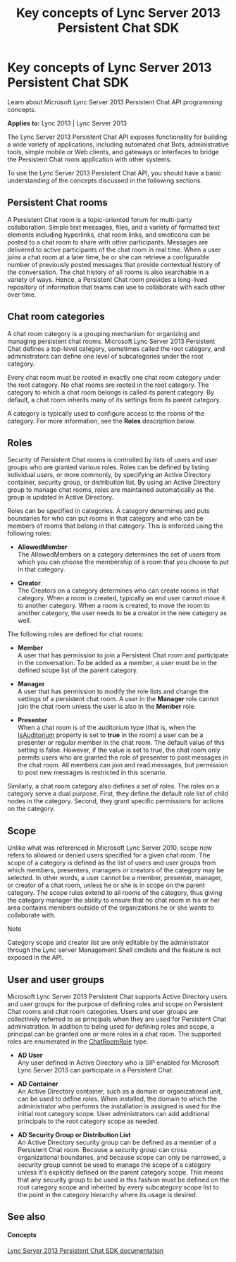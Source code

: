 ﻿---
title: Key concepts of Lync Server 2013 Persistent Chat SDK
TOCTitle: Key concepts
ms:assetid: dd457a91-5abd-4f98-bb5e-a86da06f5045
ms:mtpsurl: https://msdn.microsoft.com/library/Dn465894(v=office.15)
ms:contentKeyID: 57101348
ms.date: 07/24/2014
mtps_version: v=office.15
---

# Key concepts of Lync Server 2013 Persistent Chat SDK

Learn about Microsoft Lync Server 2013 Persistent Chat API programming concepts.


**Applies to:** Lync 2013 | Lync Server 2013



The Lync Server 2013 Persistent Chat API exposes functionality for building a wide variety of applications, including automated chat Bots, administrative tools, simple mobile or Web clients, and gateways or interfaces to bridge the Persistent Chat room application with other systems.

To use the Lync Server 2013 Persistent Chat API, you should have a basic understanding of the concepts discussed in the following sections.

## Persistent Chat rooms

A Persistent Chat room is a topic-oriented forum for multi-party collaboration. Simple text messages, files, and a variety of formatted text elements including hyperlinks, chat room links, and emoticons can be posted to a chat room to share with other participants. Messages are delivered to active participants of the chat room in real time. When a user joins a chat room at a later time, he or she can retrieve a configurable number of previously posted messages that provide contextual history of the conversation. The chat history of all rooms is also searchable in a variety of ways. Hence, a Persistent Chat room provides a long-lived repository of information that teams can use to collaborate with each other over time.

## Chat room categories

A chat room category is a grouping mechanism for organizing and managing persistent chat rooms. Microsoft Lync Server 2013 Persistent Chat defines a top-level category, sometimes called the root category, and administrators can define one level of subcategories under the root category.

Every chat room must be rooted in exactly one chat room category under the root category. No chat rooms are rooted in the root category. The category to which a chat room belongs is called its parent category. By default, a chat room inherits many of its settings from its parent category.

A category is typically used to configure access to the rooms of the category. For more information, see the **Roles** description below.

## Roles

Security of Persistent Chat rooms is controlled by lists of users and user groups who are granted various roles. Roles can be defined by listing individual users, or more commonly, by specifying an Active Directory container, security group, or distribution list. By using an Active Directory group to manage chat rooms, roles are maintained automatically as the group is updated in Active Directory.

Roles can be specified in categories. A category determines and puts boundaries for who can put rooms in that category and who can be members of rooms that belong in that category. This is enforced using the following roles:

  - **AllowedMember**  
    The AllowedMembers on a category determines the set of users from which you can choose the membership of a room that you choose to put in that category.

  - **Creator**  
    The Creators on a category determines who can create rooms in that category. When a room is created, typically an end user cannot move it to another category. When a room is created, to move the room to another category, the user needs to be a creator in the new category as well.

The following roles are defined for chat rooms:

  - **Member**  
    A user that has permission to join a Persistent Chat room and participate in the conversation. To be added as a member, a user must be in the defined scope list of the parent category.

  - **Manager**  
    A user that has permission to modify the role lists and change the settings of a persistent chat room. A user in the **Manager** role cannot join the chat room unless the user is also in the **Member** role.

  - **Presenter**  
    When a chat room is of the auditorium type (that is, when the [IsAuditorium](https://msdn.microsoft.com/library/jj266864\(v=office.15\)) property is set to **true** in the room) a user can be a presenter or regular member in the chat room. The default value of this setting is false. However, if the value is set to true, the chat room only permits users who are granted the role of presenter to post messages in the chat room. All members can join and read messages, but permission to post new messages is restricted in this scenario.

Similarly, a chat room category also defines a set of roles. The roles on a category serve a dual purpose. First, they define the default role list of child nodes in the category. Second, they grant specific permissions for actions on the category.

## Scope

Unlike what was referenced in Microsoft Lync Server 2010, scope now refers to allowed or denied users specified for a given chat room. The scope of a category is defined as the list of users and user groups from which members, presenters, managers or creators of the category may be selected. In other words, a user cannot be a member, presenter, manager, or creator of a chat room, unless he or she is in scope on the parent category. The scope rules extend to all rooms of the category, thus giving the category manager the ability to ensure that no chat room in his or her area contains members outside of the organizations he or she wants to collaborate with.


> [!NOTE]
> <P>Category scope and creator list are only editable by the administrator through the Lync server Management Shell cmdlets and the feature is not exposed in the API.</P>



## User and user groups

Microsoft Lync Server 2013 Persistent Chat supports Active Directory users and user groups for the purpose of defining roles and scope on Persistent Chat rooms and chat room categories. Users and user groups are collectively referred to as principals when they are used for Persistent Chat administration. In addition to being used for defining roles and scope, a principal can be granted one or more roles in a chat room. The supported roles are enumerated in the [ChatRoomRole](https://msdn.microsoft.com/library/jj266929\(v=office.15\)) type.

  - **AD User**  
    Any user defined in Active Directory who is SIP enabled for Microsoft Lync Server 2013 can participate in a Persistent Chat.

  - **AD Container**  
    An Active Directory container, such as a domain or organizational unit, can be used to define roles. When installed, the domain to which the administrator who performs the installation is assigned is used for the initial root category scope. User administrators can add additional principals to the root category scope as needed.

  - **AD Security Group or Distribution List**  
    An Active Directory security group can be defined as a member of a Persistent Chat room. Because a security group can cross organizational boundaries, and because scope can only be narrowed, a security group cannot be used to manage the scope of a category unless it's explicitly defined on the parent category scope. This means that any security group to be used in this fashion must be defined on the root category scope and inherited by every subcategory scope list to the point in the category hierarchy where its usage is desired.

## See also

#### Concepts

[Lync Server 2013 Persistent Chat SDK documentation](lync-server-2013-persistent-chat-sdk-documentation.md)

